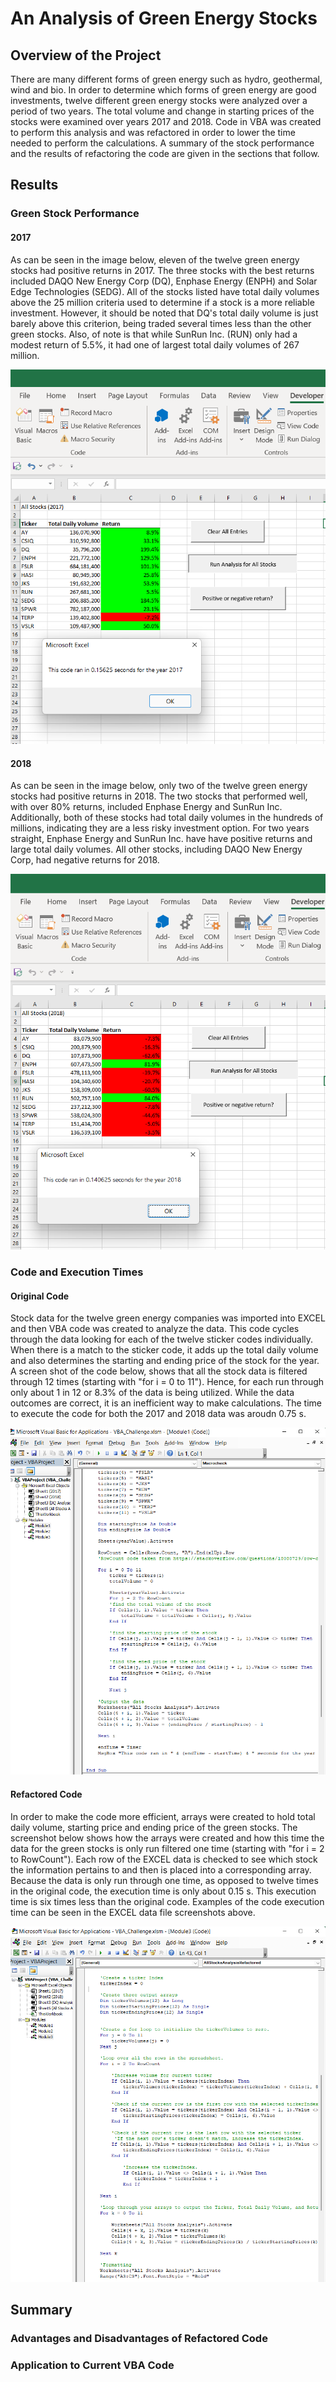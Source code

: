 # An Analysis of Green Energy Stocks
## Overview of the Project
There are many different forms of green energy such as hydro, geothermal, wind and bio.  In order to determine which forms of green energy are good investments, twelve different green energy stocks were analyzed over a period of two years.  The total volume and change in starting prices of the stocks were examined over years 2017 and 2018.  Code in VBA was created to perform this analysis and was refactored in order to lower the time needed to perform the calculations.  A summary of the stock performance and the results of refactoring the code are given in the sections that follow.   

## Results
### Green Stock Performance
#### 2017
As can be seen in the image below, eleven of the twelve green energy stocks had positive returns in 2017.  The three stocks with the best returns included DAQO New Energy Corp (DQ), Enphase Energy (ENPH) and Solar Edge Technologies (SEDG).  All of the stocks listed have total daily volumes above the 25 million criteria used to determine if a stock is a more reliable investment.  However, it should be noted that DQ's total daily volume is just barely above this criterion, being traded several times less than the other green stocks. Also, of note is that while SunRun Inc. (RUN) only had a modest return of 5.5%, it had one of largest total daily volumes of 267 million.  

![screenshot of the Excel file with 2017 green energy stocks](Resources/VBA_Challenge_2017.png)

#### 2018
As can be seen in the image below, only two of the twelve green energy stocks had positive returns in 2018.  The two stocks that performed well, with over 80% returns, included Enphase Energy and SunRun Inc.  Additionally, both of these stocks had total daily volumes in the hundreds of millions, indicating they are a less risky investment option.  For two years straight, Enphase Energy and SunRun Inc. have have positive returns and large total daily volumes.  All other stocks, including DAQO New Energy Corp, had negative returns for 2018.     

![screenshot of the Excel file with 2018 green energy stocks](Resources/VBA_Challenge_2018.png)

### Code and Execution Times
#### Original Code
Stock data for the twelve green energy companies was imported into EXCEL and then VBA code was created to analyze the data. This code cycles through the data looking for each of the twelve sticker codes individually.  When there is a match to the sticker code, it adds up the total daily volume and also determines the starting and ending price of the stock for the year.  A screen shot of the code below, shows that all the stock data is filtered through 12 times (starting with "for i = 0 to 11"). Hence, for each run through only about 1 in 12 or 8.3% of the data is being utilized.  While the data outcomes are correct, it is an inefficient way to make calculations.  The time to execute the code for both the 2017 and 2018 data was aroudn 0.75 s.    

![screenshot showing a portion of the VBA code used to analyze the stock data](Screenshots/allstocksanalysis.png)


#### Refactored Code
In order to make the code more efficient, arrays were created to hold total daily volume, starting price and ending price of the green stocks.  The screenshot below shows how the arrays were created and how this time the data for the green stocks is only run filtered one time (starting with "for i = 2 to RowCount").  Each row of the EXCEL data is checked to see which stock the information pertains to and then is placed into a corresponding array.  Because the data is only run through one time, as opposed to twelve times in the original code, the execution time is only about 0.15 s.  This execution time is six times less than the original code.  Examples of the code execution time can be seen in the EXCEL data file screenshots above.     

![screenshot showing a portion of the VBA code used to analyze the stock data](Screenshots/refactored_allstocksanalysis.png)

## Summary
### Advantages and Disadvantages of Refactored Code


### Application to Current VBA Code


 

